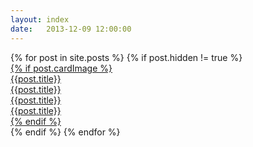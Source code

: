 ```yaml
---
layout: index
date:   2013-12-09 12:00:00
---
```

<div class="project-list">
{% for post in site.posts %}
{% if post.hidden != true %}

  <div class="project-list__project project-list__project_{{ post.size }}">
      <a href="{{ post.url }}">
          <div class="card">
            {% if post.cardImage %}
            <div class="card__image_container" style="background-image: url({{post.cardImage}}); background-position: center; background-size:cover;">
              <!-- <img class="card__image" src="{{post.cardImage}}" alt="image loading..."> -->
              <div class="card__caption_container">
                <div class="card__caption card__caption_{{ post.size }}">
                  <div class="card__caption_excerpt">{{post.title}} </div>
                  <div class="card__caption_excerpt card__caption_excerpt2">{{post.title}} </div>
                  <div class="card__caption_excerpt card__caption_excerpt3">{{post.title}} </div>
                  <div class="card__caption_excerpt card__caption_excerpt4">{{post.title}} </div>
                  <!-- <div class="card__caption_excerpt">{{post.excerpt}}</div> -->
                </div>
              </div>
            </div>
            {% endif %}
          </div>
      </a>
  </div>
{% endif %}
{% endfor %}
</div>